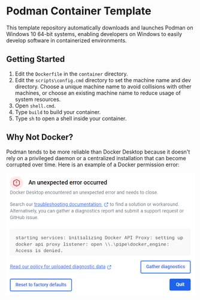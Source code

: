 # Podman Container Template

This template repository automatically downloads and launches Podman on Windows 10 64-bit systems, enabling developers on Windows to easily develop software in containerized environments.

## Getting Started

  1. Edit the `Dockerfile` in the `container` directory.
  2. Edit the `scripts\config.cmd` directory to set the machine name and dev directory. Choose a unique machine name to avoid collisions with other machines, or choose an existing machine name to reduce usage of system resources.
  3. Open `shell.cmd`.
  4. Type `build` to build your container.
  5. Type `sh` to open a shell inside your container.

## Why Not Docker?

Podman tends to be more reliable than Docker Desktop because it doesn't rely on a privileged daemon or a centralized installation that can become corrupted over time. Here is an example of a Docker permission error:

![Docker Desktop error dialog](docs/docker-error.png)

